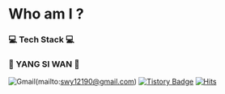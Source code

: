 <!--
**siwanyyang/siwanyyang** is a ✨ _special_ ✨ repository because its `README.md` (this file) appears on your GitHub profile.

Here are some ideas to get you started:

- 🔭 I’m currently working on ...
- 🌱 I’m currently learning ...
- 👯 I’m looking to collaborate on ...
- 🤔 I’m looking for help with ...
- 💬 Ask me about ...
- 📫 How to reach me: ...
- 😄 Pronouns: ...
- ⚡ Fun fact: ...
-->
Who am I ?
===========
### 💻 Tech Stack 💻

### 🌸 YANG SI WAN 🌸
![Gmail](https://img.shields.io/badge/Gmail-D14836?style=for-the-badge&logo=gmail&logoColor=white)(mailto:swy12190@gmail.com)
[![Tistory Badge](https://img.shields.io/badge/Tech%20Blog-555263?style=flat&logoColor=white)](https://jejus-never-fail.tistory.com/)
[![Hits](https://hits.seeyoufarm.com/api/count/incr/badge.svg?url=https%3A%2F%2Fgithub.com%2Fsiwanyyang&count_bg=%23C68AE1&title_bg=%23555555&icon=&icon_color=%23949494&title=hits&edge_flat=false)](https://hits.seeyoufarm.com)

